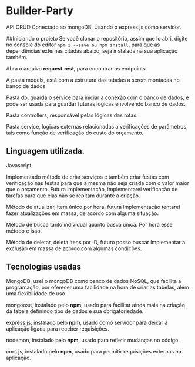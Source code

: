 # Builder-Party
API CRUD Conectado ao mongoDB. Usando o express.js como servidor.

##Iniciando o projeto
Se você clonar o repositório, assim que lo abri, digite no console do editor `npm i --save ou npm install`, para que as dependências externas citadas abaixo,
seja instalada na sua aplicação também.

Abra o arquivo **request.rest**, para encontrar os endpoints.

A pasta models, está com a estrutura das tabelas a serem montadas no banco de dados.

Pasta db, guarda o service para iniciar a conexão com o banco de dados, e pode ser usada para guardar futuras logicas envolvendo banco de dados.

Pasta controllers, responsável pelas lógicas das rotas.

Pasta service, logicas externas relacionadas a verificações de parâmetros, tais como função de verificação do custo do orçamento.

## Linguagem utilizada.
Javascript

Implementado método de criar serviços e também criar festas com verificação nas festas para que a mesma não seja criada com o valor maior que o orçamento.
Futura implementação, implementarei verificação de tarefas para que elas não se repitam durante a criação.

Método de atualizar, item único por hora, futura implementação tentarei fazer atualizações em massa, de acordo com alguma situação.

Método de busca tanto individual quanto busca única. Por hora esse método e isso.

Método de deletar, deleta itens por ID, futuro posso buscar implementar a exclusão em massa de acordo com algumas condições.

## Tecnologias usadas
MongoDB, usei o mongoDB como banco de dados NoSQL, que facilita a programação, por oferecer uma facilidade na hora de criar as tabelas, além uma flexibilidade de uso.

mongoose, instalado pelo **npm**, usado para facilitar ainda mais na criação da tabela definindo tipo de dados e sua obrigatoriedade.

express.js, instalado pelo **npm**, usado como servidor para deixar a aplicação ligada para receber requisições.

nodemon, instalado pelo **npm**, usado para refletir mudanças no código.

cors.js, instalado pelo **npm**, usado para permitir requisições externas na aplicação.
